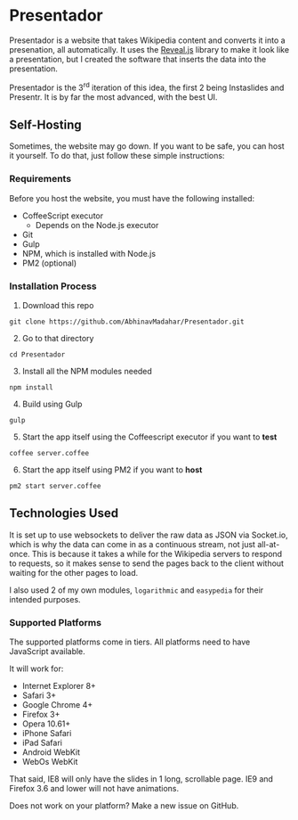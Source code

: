 # Presentador
Presentador is a website that takes Wikipedia content and converts it into a presenation, all automatically. It uses the [Reveal.js](https://github.com/Hackimel/reveal.js) library to make it look like a presentation, but I created the software that inserts the data into the presentation.

Presentador is the 3<sup>rd</sup> iteration of this idea, the first 2 being Instaslides and Presentr. It is by far the most advanced, with the best UI.

## Self-Hosting
Sometimes, the website may go down. If you want to be safe, you can host it yourself. To do that, just follow these simple instructions:

### Requirements
Before you host the website, you must have the following installed:
- CoffeeScript executor
    - Depends on the Node.js executor
- Git
- Gulp
- NPM, which is installed with Node.js
- PM2 (optional)

### Installation Process

1. Download this repo
```shell
git clone https://github.com/AbhinavMadahar/Presentador.git
```
2. Go to that directory
```
cd Presentador
```
3. Install all the NPM modules needed
```
npm install
```
4. Build using Gulp
```
gulp
```
5. Start the app itself using the Coffeescript executor if you want to **test**
```
coffee server.coffee
```
6. Start the app itself using PM2 if you want to **host**
```
pm2 start server.coffee
```

## Technologies Used
It is set up to use websockets to deliver the raw data as JSON via Socket.io, which is why the data can come in as a continuous stream, not just all-at-once. This is because it takes a while for the Wikipedia servers to respond to requests, so it makes sense to send the pages back to the client without waiting for the other pages to load.

I also used 2 of my own modules, `logarithmic` and `easypedia` for their intended purposes.

### Supported Platforms
The supported platforms come in tiers. All platforms need to have JavaScript available.

It will work for:
- Internet Explorer 8+
- Safari 3+
- Google Chrome 4+
- Firefox 3+
- Opera 10.61+
- iPhone Safari
- iPad Safari
- Android WebKit
- WebOs WebKit

That said, IE8 will only have the slides in 1 long, scrollable page. IE9 and Firefox 3.6 and lower will not have animations.

Does not work on your platform? Make a new issue on GitHub.
